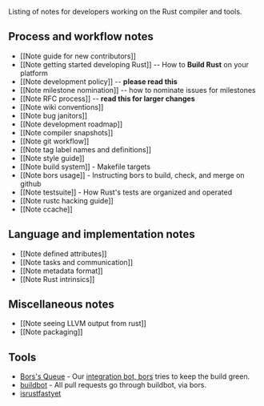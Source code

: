 Listing of notes for developers working on the Rust compiler and tools.

## Process and workflow notes

* [[Note guide for new contributors]]
* [[Note getting started developing Rust]] -- How to **Build Rust** on your platform
* [[Note development policy]] -- **please read this**
* [[Note milestone nomination]] -- how to nominate issues for milestones
* [[Note RFC process]] -- **read this for larger changes**
* [[Note wiki conventions]]
* [[Note bug janitors]]
* [[Note development roadmap]]
* [[Note compiler snapshots]]
* [[Note git workflow]]
* [[Note tag label names and definitions]]
* [[Note style guide]]
* [[Note build system]] - Makefile targets
* [[Note bors usage]] - Instructing bors to build, check, and merge on github
* [[Note testsuite]] - How Rust's tests are organized and operated
* [[Note rustc hacking guide]]
* [[Note ccache]]

## Language and implementation notes

* [[Note defined attributes]]
* [[Note tasks and communication]]
* [[Note metadata format]]
* [[Note Rust intrinsics]]

## Miscellaneous notes

* [[Note seeing LLVM output from rust]]
* [[Note packaging]]

## Tools

* [Bors's Queue](http://buildbot.rust-lang.org/bors/bors.html) - Our [integration bot, bors](https://github.com/bors) tries to keep the build green.
* [buildbot](http://buildbot.rust-lang.org) - All pull requests go through buildbot, via bors.
* [isrustfastyet](http://huonw.github.io/isrustfastyet/mem/)